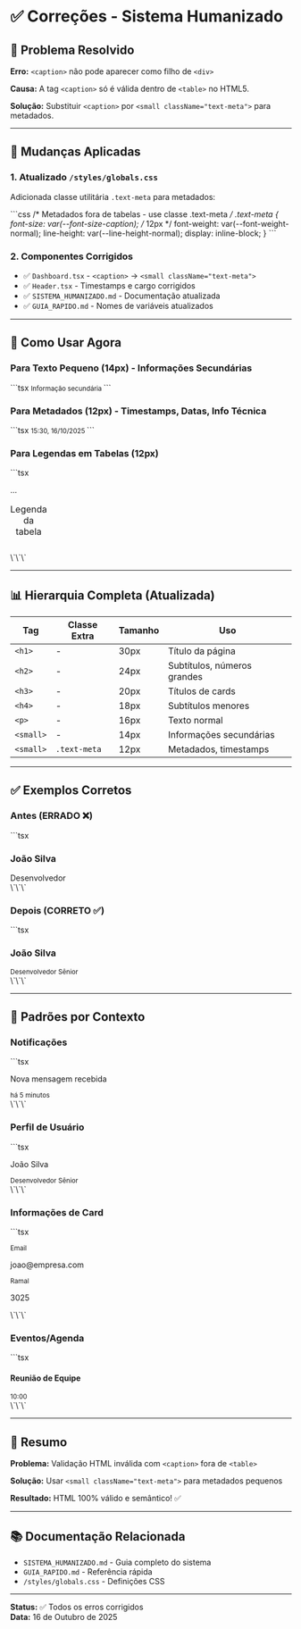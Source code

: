 # ✅ Correções - Sistema Humanizado

## 🐛 Problema Resolvido

**Erro:** `<caption>` não pode aparecer como filho de `<div>`

**Causa:** A tag `<caption>` só é válida dentro de `<table>` no HTML5.

**Solução:** Substituir `<caption>` por `<small className="text-meta">` para metadados.

---

## 🔧 Mudanças Aplicadas

### 1. Atualizado `/styles/globals.css`

Adicionada classe utilitária `.text-meta` para metadados:

\`\`\`css
/* Metadados fora de tabelas - use classe .text-meta */
.text-meta {
  font-size: var(--font-size-caption);  /* 12px */
  font-weight: var(--font-weight-normal);
  line-height: var(--line-height-normal);
  display: inline-block;
}
\`\`\`

### 2. Componentes Corrigidos

- ✅ `Dashboard.tsx` - `<caption>` → `<small className="text-meta">`
- ✅ `Header.tsx` - Timestamps e cargo corrigidos
- ✅ `SISTEMA_HUMANIZADO.md` - Documentação atualizada
- ✅ `GUIA_RAPIDO.md` - Nomes de variáveis atualizados

---

## 📖 Como Usar Agora

### Para Texto Pequeno (14px) - Informações Secundárias

\`\`\`tsx
<small className="text-gray-600 dark:text-gray-400">
  Informação secundária
</small>
\`\`\`

### Para Metadados (12px) - Timestamps, Datas, Info Técnica

\`\`\`tsx
<small className="text-meta text-gray-500 dark:text-gray-400">
  15:30, 16/10/2025
</small>
\`\`\`

### Para Legendas em Tabelas (12px)

\`\`\`tsx
<table>
  <caption>Legenda da tabela</caption>
  <thead>...</thead>
</table>
\`\`\`

---

## 📊 Hierarquia Completa (Atualizada)

| Tag | Classe Extra | Tamanho | Uso |
|-----|--------------|---------|-----|
| `<h1>` | - | 30px | Título da página |
| `<h2>` | - | 24px | Subtítulos, números grandes |
| `<h3>` | - | 20px | Títulos de cards |
| `<h4>` | - | 18px | Subtítulos menores |
| `<p>` | - | 16px | Texto normal |
| `<small>` | - | 14px | Informações secundárias |
| `<small>` | `.text-meta` | 12px | Metadados, timestamps |

---

## ✅ Exemplos Corretos

### Antes (ERRADO ❌)

\`\`\`tsx
<div>
  <h3>João Silva</h3>
  <caption className="text-gray-500">Desenvolvedor</caption>
</div>
\`\`\`

### Depois (CORRETO ✅)

\`\`\`tsx
<div>
  <h3>João Silva</h3>
  <small className="text-meta text-gray-500 dark:text-gray-400">
    Desenvolvedor Sênior
  </small>
</div>
\`\`\`

---

## 🎯 Padrões por Contexto

### Notificações

\`\`\`tsx
<div className="flex-1">
  <p className="text-gray-900 dark:text-white">
    Nova mensagem recebida
  </p>
  <small className="text-meta text-gray-500 dark:text-gray-400">
    há 5 minutos
  </small>
</div>
\`\`\`

### Perfil de Usuário

\`\`\`tsx
<div>
  <p className="text-gray-900 dark:text-white">João Silva</p>
  <small className="text-meta text-gray-500 dark:text-gray-400">
    Desenvolvedor Sênior
  </small>
</div>
\`\`\`

### Informações de Card

\`\`\`tsx
<div className="grid grid-cols-3 gap-4">
  <div>
    <small className="text-gray-500 dark:text-gray-400">Email</small>
    <p className="text-gray-900 dark:text-white">joao@empresa.com</p>
  </div>
  <div>
    <small className="text-gray-500 dark:text-gray-400">Ramal</small>
    <p className="text-gray-900 dark:text-white">3025</p>
  </div>
</div>
\`\`\`

### Eventos/Agenda

\`\`\`tsx
<div>
  <h4 className="text-gray-900 dark:text-white">
    Reunião de Equipe
  </h4>
  <small className="text-meta text-gray-500 dark:text-gray-400">
    10:00
  </small>
</div>
\`\`\`

---

## 🚀 Resumo

**Problema:** Validação HTML inválida com `<caption>` fora de `<table>`

**Solução:** Usar `<small className="text-meta">` para metadados pequenos

**Resultado:** HTML 100% válido e semântico! ✅

---

## 📚 Documentação Relacionada

- `SISTEMA_HUMANIZADO.md` - Guia completo do sistema
- `GUIA_RAPIDO.md` - Referência rápida
- `/styles/globals.css` - Definições CSS

---

**Status:** ✅ Todos os erros corrigidos  
**Data:** 16 de Outubro de 2025
